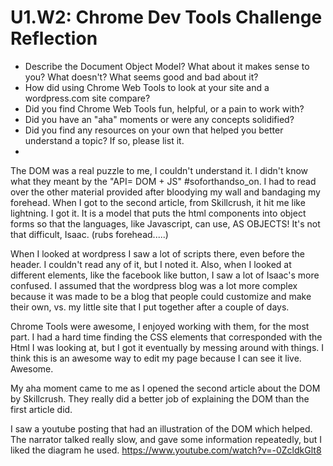 # U1.W2: Chrome Dev Tools Challenge Reflection

* Describe the Document Object Model? What about it makes sense to you? What doesn't? What seems good and bad about it?
* How did using Chrome Web Tools to look at your site and a wordpress.com site compare?
* Did you find Chrome Web Tools fun, helpful, or a pain to work with?
* Did you have an "aha" moments or were any concepts solidified?
* Did you find any resources on your own that helped you better understand a topic? If so, please list it.
* 

The DOM was a real puzzle to me, I couldn't understand it. I didn't know what they meant by the "API= DOM + JS" #soforthandso_on. I had to read over the other material provided after bloodying my wall and bandaging my forehead.  When I got to the second article, from Skillcrush, it hit me like lightning. I got it. It is a model that puts the html components into object forms so that the languages, like Javascript, can use, AS OBJECTS!  It's not that difficult, Isaac. (rubs forehead.....)

When I looked at wordpress I saw a lot of scripts there, even before the header. I couldn't read any of it, but I noted it. Also, when I looked at different elements, like the facebook like button, I saw a lot of Isaac's more confused. I assumed that the wordpress blog was a lot more complex because it was made to be a blog that people could customize and make their own, vs. my little site that I put together after a couple of days. 

Chrome Tools were awesome, I enjoyed working with them, for the most part. I had a hard time finding the CSS elements that corresponded with the Html I was looking at, but I got it eventually by messing around with things. I think this is an awesome way to edit my page because I can see it live. Awesome.

My aha moment came to me as I opened the second article about the DOM by Skillcrush.  They really did a better job of explaining the DOM than the first article did. 

I saw a youtube posting that had an illustration of the DOM which helped.  The narrator talked really slow, and gave some information repeatedly, but I liked the diagram he used. https://www.youtube.com/watch?v=-0ZcldkGlt8
